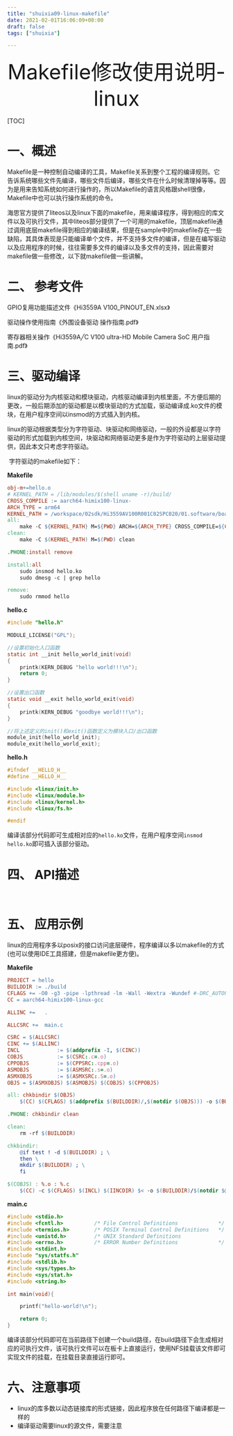 ```yaml
---
title: "shuixia09-linux-makefile"
date: 2021-02-01T16:06:09+08:00
draft: false
tags: ["shuixia"]

---
```




<div align = "center" style="font-size:48px">Makefile修改使用说明-linux</div>

[TOC]

# 一、概述

​		Makefile是一种控制自动编译的工具，Makefile关系到整个工程的编译规则。它告诉系统哪些文件先编译，哪些文件后编译，哪些文件在什么时候清理掉等等。因为是用来告知系统如何进行操作的，所以Makefile的语言风格跟shell很像，Makefile中也可以执行操作系统的命令。

​		海思官方提供了liteos以及linux下面的makefile，用来编译程序，得到相应的库文件以及可执行文件，其中liteos部分提供了一个可用的makefile，顶层makefile通过调用底层makefile得到相应的编译结果，但是在sample中的makefile存在一些缺陷，其具体表现是只能编译单个文件，并不支持多文件的编译，但是在编写驱动以及应用程序的时候，往往需要多文件的编译以及多文件的支持，因此需要对makefile做一些修改，以下就makefile做一些讲解。



# 二、 参考文件

GPIO复用功能描述文件《Hi3559A V100_PINOUT_EN.xlsx》

驱动操作使用指南《外围设备驱动 操作指南.pdf》

寄存器相关操作《Hi3559A╱C V100 ultra-HD Mobile Camera SoC 用户指南.pdf》



# 三、驱动编译

​		linux的驱动分为内核驱动和模块驱动，内核驱动编译到内核里面，不方便后期的更改，一般后期添加的驱动都是以模块驱动的方式加载，驱动编译成.ko文件的模块，在用户程序空间以insmod的方式插入到内核。

​		linux的驱动根据类型分为字符驱动、块驱动和网络驱动，一般的外设都是以字符驱动的形式加载到内核空间，块驱动和网络驱动更多是作为字符驱动的上层驱动提供，因此本文只考虑字符驱动。

​		字符驱动的makefile如下：

**Makefile**

```makefile
obj-m+=hello.o
# KERNEL_PATH = /lib/modules/$(shell uname -r)/build/
CROSS_COMPILE := aarch64-himix100-linux-
ARCH_TYPE = arm64
KERNEL_PATH = /workspace/02sdk/Hi3559AV100R001C02SPC020/01.software/board/Hi3559AV100_SDK_V2.0.2.0/osdrv/opensource/kernel/linux-4.9.y_multi-core/
all:
	make -C ${KERNEL_PATH} M=${PWD} ARCH=${ARCH_TYPE} CROSS_COMPILE=${CROSS_COMPILE} modules
clean:
	make -C $(KERNEL_PATH) M=$(PWD) clean

.PHONE:install remove

install:all
	sudo insmod hello.ko
	sudo dmesg -c | grep hello

remove:
	sudo rmmod hello
```

**hello.c**

```c
#include "hello.h"

MODULE_LICENSE("GPL");              

//设置初始化入口函数
static int __init hello_world_init(void)
{
    printk(KERN_DEBUG "hello world!!!\n");
    return 0;
}

//设置出口函数
static void __exit hello_world_exit(void)
{
    printk(KERN_DEBUG "goodbye world!!!\n");
}

//将上述定义的init()和exit()函数定义为模块入口/出口函数
module_init(hello_world_init);
module_exit(hello_world_exit);
```

**hello.h**

```c
#ifndef __HELLO_H__
#define __HELLO_H__

#include <linux/init.h>             
#include <linux/module.h>          
#include <linux/kernel.h>   
#include <linux/fs.h>

#endif
```

​		编译该部分代码即可生成相对应的```hello.ko```文件，在用户程序空间```insmod hello.ko```即可插入该部分驱动。

# 四、 API描述

​	

# 五、 应用示例

​		linux的应用程序多以posix的接口访问底层硬件，程序编译以多以makefile的方式(也可以使用IDE工具搭建，但是makefile更方便)。

**Makefile**

```makefile
PROJECT = hello
BUILDDIR := ./build
CFLAGS += -O0 -g3 -pipe -lpthread -lm -Wall -Wextra -Wundef #-DRC_AUTOPILOT_EXT# -mfpu=vfpv3-fp16
CC = aarch64-himix100-linux-gcc

ALLINC += 	.	

ALLCSRC += 	main.c 

CSRC = $(ALLCSRC)
CINC += $(ALLINC)	
INCL	  		:= $(addprefix -I, $(CINC))
COBJS 			:= $(CSRC:.c=.o)
CPPOBJS 		:= $(CPPSRC:.cpp=.o)
ASMOBJS 		:= $(ASMSRC:.s=.o)
ASMXOBJS		:= $(ASMXSRC:.S=.o)
OBJS = $(ASMXOBJS) $(ASMOBJS) $(COBJS) $(CPPOBJS)

all: chkbindir $(OBJS)
	$(CC) $(CFLAGS) $(addprefix $(BUILDDIR)/,$(notdir $(OBJS))) -o $(BUILDDIR)/$(PROJECT)

.PHONE: chkbindir clean

clean:
	rm -rf $(BUILDDIR)

chkbindir:
	@if test ! -d $(BUILDDIR) ; \
	then \
	mkdir $(BUILDDIR) ; \
	fi

$(COBJS) : %.o : %.c
	$(CC) -c $(CFLAGS) $(INCL) $(IINCDIR) $< -o $(BUILDDIR)/$(notdir $@)	
```

**main.c**

```c
#include <stdio.h>
#include <fcntl.h>          /* File Control Definitions             */
#include <termios.h>        /* POSIX Terminal Control Definitions   */
#include <unistd.h>         /* UNIX Standard Definitions                */
#include <errno.h>          /* ERROR Number Definitions             */
#include <stdint.h>
#include "sys/statfs.h"
#include <stdlib.h> 
#include <sys/types.h> 
#include <sys/stat.h> 
#include <string.h>

int main(void){

    printf("hello-world!\n");

    return 0;
}
```

​		编译该部分代码即可在当前路径下创建一个build路径，在build路径下会生成相对应的可执行文件，该可执行文件可以在板卡上直接运行，使用NFS挂载该文件即可实现文件的挂载，在挂载目录直接运行即可。



# 六、注意事项

* linux的库多数以动态链接库的形式链接，因此程序放在任何路径下编译都是一样的
* 编译驱动需要linux的源文件，需要注意